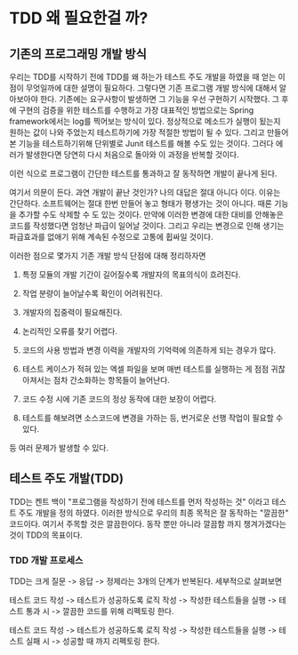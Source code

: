# TDD 왜 필요한걸 까?

## 기존의 프로그래밍 개발 방식

우리는 TDD를 시작하기 전에 TDD를 왜 하는가 테스트 주도 개발을 하였을 때 얻는 이점이 무엇일까에 대한 설명이 필요하다. 그렇다면 기존 프로그램 개발 방식에 대해서 알아보아야 한다.
기존에는 요구사항이 발생하면 그 기능을 우선 구현하기 시작했다. 그 후에 구현의 검증을 위한 테스트를 수행하고 가장 대표적인 방법으로는 Spring framework에서는 log를 찍어보는 
방식이 있다. 정상적으로 메소드가 실행이 됬는지 원하는 값이 나와 주었는지 테스트하기에 가장 적절한 방법이 될 수 있다. 그리고 만들어 본 기능을 테스트하기위해 단위별로 Junit 테스트를
해볼 수도 있는 것이다. 그러다 에러가 발생한다면 당연히 다시 처음으로 돌아와 이 과정을 반복할 것이다.

이런 식으로 프로그램이 간단한 테스트를 통과하고 잘 동작하면 개발이 끝나게 된다. 

여기서 의문이 든다. 과연 개발이 끝난 것인가? 나의 대답은 절대 아니다 이다. 이유는 간단하다. 소프트웨어는 절대 한번 만들어 놓고 형태가 평생가는 것이 아니다. 때론 기능을 추가할 수도 
삭제할 수 도 있는 것이다. 만약에 이러한 변경에 대한 대비를 안해놓은 코드를 작성했다면 엄청난 파급이 일어날 것이다. 그리고 우리는 변경으로 인해 생기는 파급효과를 없애기 위해 계속된
수정으로 고통에 휩싸일 것이다.

이러한 점으로 몇가지 기존 개발 방식 단점에 대해 정리하자면

1. 특정 모듈의 개발 기간이 길어질수록 개발자의 목표의식이 흐려진다.

2. 작업 분량이 늘어날수록 확인이 어려워진다.

3. 개발자의 집중력이 필요해진다.

4. 논리적인 오류를 찾기 어렵다.

5. 코드의 사용 방법과 변경 이력을 개발자의 기억력에 의존하게 되는 경우가 많다.

6. 테스트 케이스가 적혀 있는 엑셀 파일을 보며 매번 테스트를 실행하는 게 점점 귀찮아져서는 점차 간소화하는 항목들이 늘어난다.

7. 코드 수정 시에 기존 코드의 정상 동작에 대한 보장이 어렵다.

8. 테스트를 해보려면 소스코드에 변경을 가하는 등, 번거로운 선행 작업이 필요할 수 있다.

등 여러 문제가 발생할 수 있다. 


## 테스트 주도 개발(TDD)

TDD는 켄트 백이 "프로그램을 작성하기 전에 테스트를 먼저 작성하는 것" 이라고 테스트 주도 개발을 정의 하였다. 이러한 방식으로 우리의 최종 목적은 잘 동작하는 "깔끔한" 코드이다. 여기서
주목할 것은 깔끔한이다. 동작 뿐만 아니라 깔끔함 까지 챙겨가겠다는 것이 TDD의 목표이다. 

### TDD 개발 프로세스

TDD는 크게 질문 -> 응답 -> 정제라는 3개의 단계가 반복된다. 세부적으로 살펴보면

테스트 코드 작성 -> 테스트가 성공하도록 로직 작성 -> 작성한 테스트들을 실행 -> 테스트 통과 시 -> 깔끔한 코드를 위해 리펙토링 한다.

테스트 코드 작성 -> 테스트가 성공하도록 로직 작성 -> 작성한 테스트들을 실행 -> 테스트 실패 시 -> 성공할 때 까지 리펙토링 한다.

